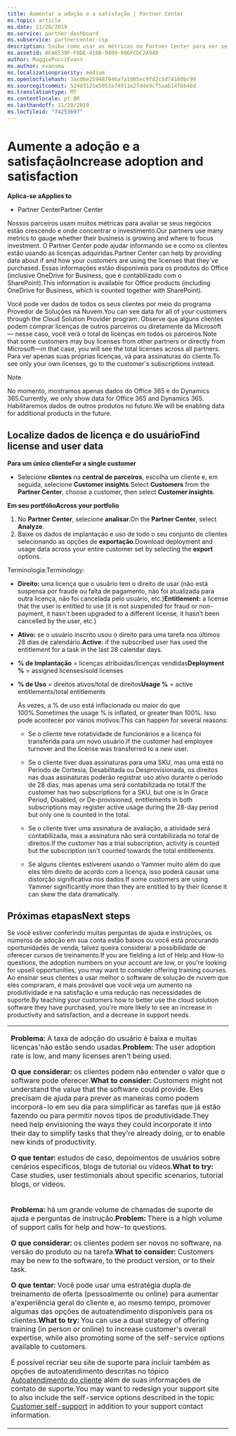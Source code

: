 ```yaml
---
title: Aumentar a adoção e a satisfação | Partner Center
ms.topic: article
ms.date: 11/20/2019
ms.service: partner-dashboard
ms.subservice: partnercenter-csp
description: Saiba como usar as métricas no Partner Center para ver se seu negócio está crescendo, como os clientes estão usando suas licenças e onde concentrar o investimento.
ms.assetid: AFA6539F-F8DE-410B-9409-886FCDC2A940
author: MaggiePucciEvans
ms.author: evansma
ms.localizationpriority: medium
ms.openlocfilehash: 3acd6e259487946a7a1005ec9fd2c5d74160bc99
ms.sourcegitcommit: 524d3121e5053a74911e2fd4e9cf5aab14f6b48d
ms.translationtype: MT
ms.contentlocale: pt-BR
ms.lasthandoff: 11/20/2019
ms.locfileid: "74253697"
---
```

# <a name="increase-adoption-and-satisfaction"></a><span data-ttu-id="80a23-103">Aumente a adoção e a satisfação</span><span class="sxs-lookup"><span data-stu-id="80a23-103">Increase adoption and satisfaction</span></span>

<span data-ttu-id="80a23-104">**Aplica-se a**</span><span class="sxs-lookup"><span data-stu-id="80a23-104">**Applies to**</span></span>

-  <span data-ttu-id="80a23-105">Partner Center</span><span class="sxs-lookup"><span data-stu-id="80a23-105">Partner Center</span></span>

<span data-ttu-id="80a23-106">Nossos parceiros usam muitos métricas para avaliar se seus negócios estão crescendo e onde concentrar o investimento.</span><span class="sxs-lookup"><span data-stu-id="80a23-106">Our partners use many metrics to gauge whether their business is growing and where to focus investment.</span></span> <span data-ttu-id="80a23-107">O Partner Center pode ajudar informando se e como os clientes estão usando as licenças adquiridas.</span><span class="sxs-lookup"><span data-stu-id="80a23-107">Partner Center can help by providing data about if and how your customers are using the licenses that they've purchased.</span></span> <span data-ttu-id="80a23-108">Essas informações estão disponíveis para os produtos do Office (inclusive OneDrive for Business, que é contabilizado com o SharePoint).</span><span class="sxs-lookup"><span data-stu-id="80a23-108">This information is available for Office products (including OneDrive for Business, which is counted together with SharePoint).</span></span>

<span data-ttu-id="80a23-109">Você pode ver dados de todos os seus clientes por meio do programa Provedor de Soluções na Nuvem.</span><span class="sxs-lookup"><span data-stu-id="80a23-109">You can see data for all of your customers through the Cloud Solution Provider program.</span></span> <span data-ttu-id="80a23-110">Observe que alguns clientes podem comprar licenças de outros parceiros ou diretamente da Microsoft — nesse caso, você verá o total de licenças em todos os parceiros.</span><span class="sxs-lookup"><span data-stu-id="80a23-110">Note that some customers may buy licenses from other partners or directly from Microsoft—in that case, you will see the total licenses across all partners.</span></span> <span data-ttu-id="80a23-111">Para ver apenas suas próprias licenças, vá para assinaturas do cliente.</span><span class="sxs-lookup"><span data-stu-id="80a23-111">To see only your own licenses, go to the customer's subscriptions instead.</span></span>

> [!NOTE]  
>  <span data-ttu-id="80a23-112">No momento, mostramos apenas dados do Office 365 e do Dynamics 365.</span><span class="sxs-lookup"><span data-stu-id="80a23-112">Currently, we only show data for Office 365 and Dynamics 365.</span></span> <span data-ttu-id="80a23-113">Habilitaremos dados de outros produtos no futuro.</span><span class="sxs-lookup"><span data-stu-id="80a23-113">We will be enabling data for additional products in the future.</span></span>

## <a name="find-license-and-user-data"></a><span data-ttu-id="80a23-114">Localize dados de licença e do usuário</span><span class="sxs-lookup"><span data-stu-id="80a23-114">Find license and user data</span></span>


<span data-ttu-id="80a23-115">**Para um único cliente**</span><span class="sxs-lookup"><span data-stu-id="80a23-115">**For a single customer**</span></span>

-   <span data-ttu-id="80a23-116">Selecione **clientes** na **central de parceiros**, escolha um cliente e, em seguida, selecione **Customer insights**.</span><span class="sxs-lookup"><span data-stu-id="80a23-116">Select **Customers** from the **Partner Center**, choose a customer, then select **Customer insights**.</span></span>

<span data-ttu-id="80a23-117">**Em seu portfólio**</span><span class="sxs-lookup"><span data-stu-id="80a23-117">**Across your portfolio**</span></span>

1.  <span data-ttu-id="80a23-118">No **Partner Center**, selecione **analisar**.</span><span class="sxs-lookup"><span data-stu-id="80a23-118">On the **Partner Center**, select **Analyze**.</span></span>
2.  <span data-ttu-id="80a23-119">Baixe os dados de implantação e uso de todo o seu conjunto de clientes selecionando as opções de **exportação**.</span><span class="sxs-lookup"><span data-stu-id="80a23-119">Download deployment and usage data across your entire customer set by selecting the **export** options.</span></span>

<span data-ttu-id="80a23-120">Terminologia:</span><span class="sxs-lookup"><span data-stu-id="80a23-120">Terminology:</span></span>

-   <span data-ttu-id="80a23-121">**Direito:** uma licença que o usuário tem o direito de usar (não está suspensa por fraude ou falta de pagamento, não foi atualizada para outra licença, não foi cancelada pelo usuário, etc.)</span><span class="sxs-lookup"><span data-stu-id="80a23-121">**Entitlement:** a license that the user is entitled to use (it is not suspended for fraud or non-payment, it hasn't been upgraded to a different license, it hasn't been cancelled by the user, etc.)</span></span>

-   <span data-ttu-id="80a23-122">**Ativo:** se o usuário inscrito usou o direito para uma tarefa nos últimos 28 dias de calendário.</span><span class="sxs-lookup"><span data-stu-id="80a23-122">**Active:** if the subscribed user has used the entitlement for a task in the last 28 calendar days.</span></span>

-   <span data-ttu-id="80a23-123">**% de Implantação** = licenças atribuídas/licenças vendidas</span><span class="sxs-lookup"><span data-stu-id="80a23-123">**Deployment %** = assigned licenses/sold licenses</span></span>

-   <span data-ttu-id="80a23-124">**% de Uso** = direitos ativos/total de direitos</span><span class="sxs-lookup"><span data-stu-id="80a23-124">**Usage %** = active entitlements/total entitlements</span></span>

    <span data-ttu-id="80a23-125">Às vezes, a % de uso está inflacionada ou maior do que 100%.</span><span class="sxs-lookup"><span data-stu-id="80a23-125">Sometimes the usage % is inflated, or greater than 100%.</span></span> <span data-ttu-id="80a23-126">Isso pode acontecer por vários motivos:</span><span class="sxs-lookup"><span data-stu-id="80a23-126">This can happen for several reasons:</span></span>

    -   <span data-ttu-id="80a23-127">Se o cliente teve rotatividade de funcionários e a licença foi transferida para um novo usuário.</span><span class="sxs-lookup"><span data-stu-id="80a23-127">If the customer had employee turnover and the license was transferred to a new user.</span></span>

    -   <span data-ttu-id="80a23-128">Se o cliente tiver duas assinaturas para uma SKU, mas uma está no Período de Cortesia, Desabilitada ou Desprovisionada, os direitos nas duas assinaturas poderão registrar uso ativo durante o período de 28 dias, mas apenas uma será contabilizada no total.</span><span class="sxs-lookup"><span data-stu-id="80a23-128">If the customer has two subscriptions for a SKU, but one is In Grace Period, Disabled, or De-provisioned, entitlements in both subscriptions may register active usage during the 28-day period but only one is counted in the total.</span></span>

    -   <span data-ttu-id="80a23-129">Se o cliente tiver uma assinatura de avaliação, a atividade será contabilizada, mas a assinatura não será contabilizada no total de direitos.</span><span class="sxs-lookup"><span data-stu-id="80a23-129">If the customer has a trial subscription, activity is counted but the subscription isn't counted towards the total entitlements.</span></span>

    -   <span data-ttu-id="80a23-130">Se alguns clientes estiverem usando o Yammer muito além do que eles têm direito de acordo com a licença, isso poderá causar uma distorção significativa nos dados.</span><span class="sxs-lookup"><span data-stu-id="80a23-130">If some customers are using Yammer significantly more than they are entitled to by their license it can skew the data dramatically.</span></span>

## <a name="next-steps"></a><span data-ttu-id="80a23-131">Próximas etapas</span><span class="sxs-lookup"><span data-stu-id="80a23-131">Next steps</span></span>


<span data-ttu-id="80a23-132">Se você estiver conferindo muitas perguntas de ajuda e instruções, os números de adoção em sua conta estão baixos ou você está procurando oportunidades de venda, talvez queira considerar a possibilidade de oferecer cursos de treinamento.</span><span class="sxs-lookup"><span data-stu-id="80a23-132">If you are fielding a lot of Help and How-to questions, the adoption numbers on your account are low, or you're looking for upsell opportunities, you may want to consider offering training courses.</span></span> <span data-ttu-id="80a23-133">Ao ensinar seus clientes a usar melhor o software de solução de nuvem que eles compraram, é mais provável que você veja um aumento na produtividade e na satisfação e uma redução nas necessidades de suporte.</span><span class="sxs-lookup"><span data-stu-id="80a23-133">By teaching your customers how to better use the cloud solution software they have purchased, you're more likely to see an increase in productivity and satisfaction, and a decrease in support needs.</span></span>

<table>
<colgroup>
<col width="100%" />
</colgroup>
<tbody>
<tr class="odd">
<td><p><span data-ttu-id="80a23-134"><strong>Problema:</strong> A taxa de adoção do usuário é baixa e muitas licenças&#39;não estão sendo usadas.</span><span class="sxs-lookup"><span data-stu-id="80a23-134"><strong>Problem:</strong> The user adoption rate is low, and many licenses aren&#39;t being used.</span></span></p>
<p><span data-ttu-id="80a23-135"><strong>O que considerar:</strong> os clientes podem não entender o valor que o software pode oferecer.</span><span class="sxs-lookup"><span data-stu-id="80a23-135"><strong>What to consider:</strong> Customers might not understand the value that the software could provide.</span></span> <span data-ttu-id="80a23-136">Eles precisam de ajuda para prever as maneiras como podem incorporá-lo em seu dia para simplificar as tarefas que já estão fazendo ou para permitir novos tipos de produtividade.</span><span class="sxs-lookup"><span data-stu-id="80a23-136">They need help envisioning the ways they could incorporate it into their day to simplify tasks that they're already doing, or to enable new kinds of productivity.</span></span></p>
<p><span data-ttu-id="80a23-137"><strong>O que tentar:</strong> estudos de caso, depoimentos de usuários sobre cenários específicos, blogs de tutorial ou vídeos.</span><span class="sxs-lookup"><span data-stu-id="80a23-137"><strong>What to try:</strong> Case studies, user testimonials about specific scenarios, tutorial blogs, or videos.</span></span></p></td>
</tr>
<tr class="even">
<td><p><span data-ttu-id="80a23-138"><strong>Problema:</strong> há um grande volume de chamadas de suporte de ajuda e perguntas de instrução.</span><span class="sxs-lookup"><span data-stu-id="80a23-138"><strong>Problem:</strong> There is a high volume of support calls for help and how-to questions.</span></span></p>
<p><span data-ttu-id="80a23-139"><strong>O que considerar:</strong> os clientes podem ser novos no software, na versão do produto ou na tarefa.</span><span class="sxs-lookup"><span data-stu-id="80a23-139"><strong>What to consider:</strong> Customers may be new to the software, to the product version, or to their task.</span></span></p>
<p><span data-ttu-id="80a23-140"><strong>O que tentar:</strong> Você pode usar uma estratégia dupla de treinamento de oferta (pessoalmente ou online) para aumentar a&#39;experiência geral do cliente e, ao mesmo tempo, promover algumas das opções de autoatendimento disponíveis para os clientes.</span><span class="sxs-lookup"><span data-stu-id="80a23-140"><strong>What to try:</strong> You can use a dual strategy of offering training (in person or online) to increase customer&#39;s overall expertise, while also promoting some of the self-service options available to customers.</span></span></p>
<p><span data-ttu-id="80a23-141">É possível recriar seu site de suporte para incluir também as opções de autoatendimento descritas no tópico <a href="customer-self-support.md" data-raw-source="[Customer self-support](customer-self-support.md)">Autoatendimento do cliente</a> além de suas informações de contato de suporte.</span><span class="sxs-lookup"><span data-stu-id="80a23-141">You may want to redesign your support site to also include the self-service options described in the topic <a href="customer-self-support.md" data-raw-source="[Customer self-support](customer-self-support.md)">Customer self-support</a> in addition to your support contact information.</span></span></p></td>
</tr>
</tbody>
</table>

 

 

 



